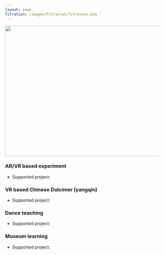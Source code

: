 ```yaml
---
layout: page
Titration: /images/Titration/Titration.png
---
```


<img src>
<img src="{{page.Titration}}"  width="568" height="426" style="img-shadow">


### AR/VR based experiment
- Supported project:


### VR based Chinese Dulcimer (yangqin)
- Supported project:
### Dance teaching
- Supported project:
### Museum learning
- Supported project: